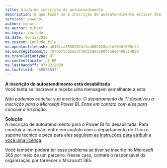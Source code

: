 ```yaml
---
title: Ajuda da inscrição de autoatendimento
description: O que fazer se a inscrição de autoatendimento estiver desabilitada
services: powerbi
author: mihart
ms.author: mihart
ms.topic: include
ms.date: 06/15/2020
ms.custom: include file
ms.openlocfilehash: a8181ca15582024f3c4002028de1df048f695cf2
ms.sourcegitcommit: 7d7bb755d5a5af30d2b0eab89fb56e4498514890
ms.translationtype: HT
ms.contentlocale: pt-BR
ms.lasthandoff: 07/02/2020
ms.locfileid: "85836937"
---
```

**A inscrição de autoatendimento está desabilitada**    
Você tenta se inscrever e recebe uma mensagem semelhante a esta: 

*Não podemos concluir sua inscrição. O departamento de TI desativou a inscrição para o Microsoft Power BI. Entre em contato com eles para concluir a inscrição.* 

**Solução**    
A inscrição de autoatendimento para o Power BI foi desabilitada. Para concluir a inscrição, entre em contato com o departamento de TI ou o suporte técnico e peça para eles [seguirem as instruções para atribuir a você uma licença](../admin/service-admin-purchasing-power-bi-pro.md). 

Você também poderá ter esse problema se tiver se inscrito no Microsoft 365 por meio de um parceiro. Nesse caso, contate o responsável da organização por fornecer o Microsoft 365. 